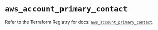 # `aws_account_primary_contact`

Refer to the Terraform Registry for docs: [`aws_account_primary_contact`](https://registry.terraform.io/providers/hashicorp/aws/5.45.0/docs/resources/account_primary_contact).
